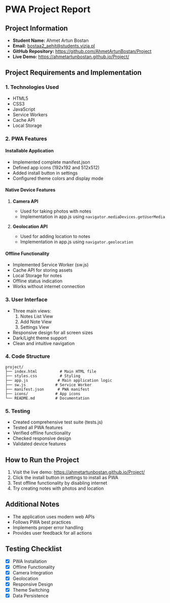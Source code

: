 # PWA Project Report

## Project Information
- **Student Name:** Ahmet Artun Bostan
- **Email:** bostaa2_aehit@students.vizja.pl
- **GitHub Repository:** https://github.com/AhmetArtunBostan/Project
- **Live Demo:** https://ahmetartunbostan.github.io/Project/

## Project Requirements and Implementation

### 1. Technologies Used
- HTML5
- CSS3
- JavaScript
- Service Workers
- Cache API
- Local Storage

### 2. PWA Features

#### Installable Application
- Implemented complete manifest.json
- Defined app icons (192x192 and 512x512)
- Added install button in settings
- Configured theme colors and display mode

#### Native Device Features
1. **Camera API**
   - Used for taking photos with notes
   - Implementation in app.js using `navigator.mediaDevices.getUserMedia`

2. **Geolocation API**
   - Used for adding location to notes
   - Implementation in app.js using `navigator.geolocation`

#### Offline Functionality
- Implemented Service Worker (sw.js)
- Cache API for storing assets
- Local Storage for notes
- Offline status indication
- Works without internet connection

### 3. User Interface
- Three main views:
  1. Notes List View
  2. Add Note View
  3. Settings View
- Responsive design for all screen sizes
- Dark/Light theme support
- Clean and intuitive navigation

### 4. Code Structure
```
project/
├── index.html          # Main HTML file
├── styles.css          # Styling
├── app.js             # Main application logic
├── sw.js             # Service Worker
├── manifest.json      # PWA manifest
├── icons/            # App icons
└── README.md         # Documentation
```

### 5. Testing
- Created comprehensive test suite (tests.js)
- Tested all PWA features
- Verified offline functionality
- Checked responsive design
- Validated device features

## How to Run the Project
1. Visit the live demo: https://ahmetartunbostan.github.io/Project/
2. Click the install button in settings to install as PWA
3. Test offline functionality by disabling internet
4. Try creating notes with photos and location

## Additional Notes
- The application uses modern web APIs
- Follows PWA best practices
- Implements proper error handling
- Provides user feedback for all actions

## Testing Checklist
- [x] PWA Installation
- [x] Offline Functionality
- [x] Camera Integration
- [x] Geolocation
- [x] Responsive Design
- [x] Theme Switching
- [x] Data Persistence
